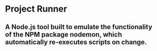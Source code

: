 # Project Runner
## A Node.js tool built to emulate the functionality of the NPM package nodemon, which automatically re-executes scripts on change.
